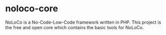 # noloco-core
NoLoCo is a No-Code-Low-Code framework written in PHP. This project is the free and open core which contains the basic tools for NoLoCo.
